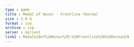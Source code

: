 ```yaml
---
type : game
title : Medal of Honor - Frontline (Korea)
size : 2.6 G
format : iso
archive : zip
server : myrient
link2 : Medal%20of%20Honor%20-%20Frontline%20%28Korea%29
---
```

